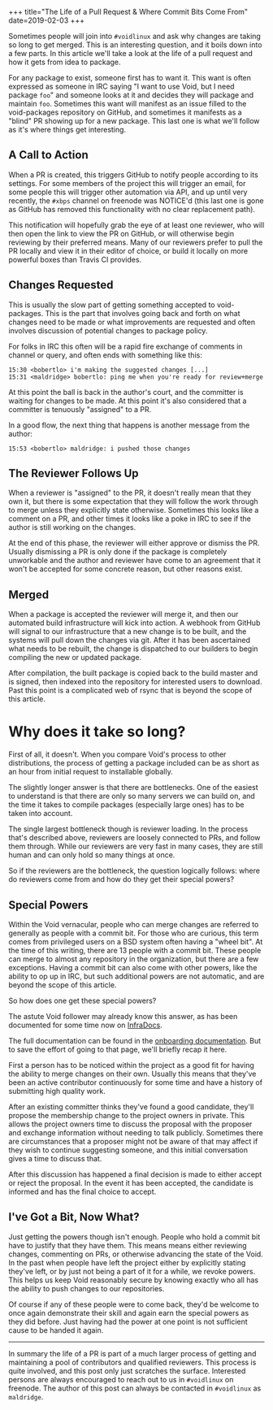 +++
title="The Life of a Pull Request & Where Commit Bits Come From"
date=2019-02-03
+++

Sometimes people will join into `#voidlinux` and ask why changes are
taking so long to get merged.  This is an interesting question, and it
boils down into a few parts.  In this article we'll take a look at the
life of a pull request and how it gets from idea to package.

For any package to exist, someone first has to want it.  This want is
often expressed as someone in IRC saying "I want to use Void, but I
need package `foo`" and someone looks at it and decides they will
package and maintain `foo`.  Sometimes this want will manifest as an
issue filled to the void-packages repository on GitHub, and sometimes
it manifests as a "blind" PR showing up for a new package.  This last
one is what we'll follow as it's where things get interesting.

## A Call to Action

When a PR is created, this triggers GitHub to notify people according
to its settings.  For some members of the project this will trigger an
email, for some people this will trigger other automation via API, and
up until very recently, the `#xbps` channel on freenode was NOTICE'd
(this last one is gone as GitHub has removed this functionality with
no clear replacement path).

This notification will hopefully grab the eye of at least one
reviewer, who will then open the link to view the PR on GitHub, or
will otherwise begin reviewing by their preferred means.  Many of our
reviewers prefer to pull the PR locally and view it in their editor of
choice, or build it locally on more powerful boxes than Travis CI
provides.

## Changes Requested

This is usually the slow part of getting something accepted to
void-packages.  This is the part that involves going back and forth on
what changes need to be made or what improvements are requested and
often involves discussion of potential changes to package policy.

For folks in IRC this often will be a rapid fire exchange of comments
in channel or query, and often ends with something like this:

```
15:30 <bobertlo> i'm making the suggested changes [...]
15:31 <maldridge> bobertlo: ping me when you're ready for review+merge
```

At this point the ball is back in the author's court, and the
committer is waiting for changes to be made.  At this point it's also
considered that a committer is tenuously "assigned" to a PR.

In a good flow, the next thing that happens is another message from
the author:

```
15:53 <bobertlo> maldridge: i pushed those changes
```

## The Reviewer Follows Up

When a reviewer is "assigned" to the PR, it doesn't really mean that
they own it, but there is some expectation that they will follow the
work through to merge unless they explicitly state otherwise.
Sometimes this looks like a comment on a PR, and other times it looks
like a poke in IRC to see if the author is still working on the
changes.

At the end of this phase, the reviewer will either approve or dismiss
the PR.  Usually dismissing a PR is only done if the package is
completely unworkable and the author and reviewer have come to an
agreement that it won't be accepted for some concrete reason, but
other reasons exist.

## Merged

When a package is accepted the reviewer will merge it, and then our
automated build infrastructure will kick into action.  A webhook from
GitHub will signal to our infrastructure that a new change is to be
built, and the systems will pull down the changes via git.  After it
has been ascertained what needs to be rebuilt, the change is
dispatched to our builders to begin compiling the new or updated
package.

After compilation, the built package is copied back to the build
master and is signed, then indexed into the repository for interested
users to download.  Past this point is a complicated web of rsync that
is beyond the scope of this article.

# Why does it take so long?

First of all, it doesn't.  When you compare Void's process to other
distributions, the process of getting a package included can be as
short as an hour from initial request to installable globally.

The slightly longer answer is that there are bottlenecks.  One of the
easiest to understand is that there are only so many servers we can
build on, and the time it takes to compile packages (especially large
ones) has to be taken into account.

The single largest bottleneck though is reviewer loading.  In the
process that's described above, reviewers are loosely connected to
PRs, and follow them through.  While our reviewers are very fast in
many cases, they are still human and can only hold so many things at
once.

So if the reviewers are the bottleneck, the question logically
follows: where do reviewers come from and how do they get their
special powers?

## Special Powers

Within the Void vernacular, people who can merge changes are referred
to generally as people with a commit bit.  For those who are curious,
this term comes from privileged users on a BSD system often having a
"wheel bit".  At the time of this writing, there are 13 people with a
commit bit.  These people can merge to almost any repository in the
organization, but there are a few exceptions.  Having a commit bit can
also come with other powers, like the ability to op up in IRC, but
such additional powers are not automatic, and are beyond the scope of
this article.

So how does one get these special powers?

The astute Void follower may already know this answer, as has been
documented for some time now on
[InfraDocs](https://infradocs.voidlinux.org).

The full documentation can be found in the [onboarding
documentation](https://infradocs.voidlinux.org/org/onboarding.html).
But to save the effort of going to that page, we'll briefly recap it
here.

First a person has to be noticed within the project as a good fit for
having the ability to merge changes on their own.  Usually this means
that they've been an active contributor continuously for some time and
have a history of submitting high quality work.

After an existing committer thinks they've found a good candidate,
they'll propose the membership change to the project owners in
private.  This allows the project owners time to discuss the proposal
with the proposer and exchange information without needing to talk
publicly.  Sometimes there are circumstances that a proposer might not
be aware of that may affect if they wish to continue suggesting
someone, and this initial conversation gives a time to discuss that.

After this discussion has happened a final decision is made to either
accept or reject the proposal.  In the event it has been accepted, the
candidate is informed and has the final choice to accept.

## I've Got a Bit, Now What?

Just getting the powers though isn't enough. People who hold a commit
bit have to justify that they have them.  This means means either
reviewing changes, commenting on PRs, or otherwise advancing the state
of the Void.  In the past when people have left the project either by
explicitly stating they've left, or by just not being a part of it for
a while, we revoke powers.  This helps us keep Void reasonably secure
by knowing exactly who all has the ability to push changes to our
repositories.

Of course if any of these people were to come back, they'd be welcome
to once again demonstrate their skill and again earn the special
powers as they did before.  Just having had the power at one point is
not sufficient cause to be handed it again.

---

In summary the life of a PR is part of a much larger process of
getting and maintaining a pool of contributors and qualified
reviewers.  This process is quite involved, and this post only just
scratches the surface.  Interested persons are always encouraged to
reach out to us in `#voidlinux` on freenode.  The author of this post
can always be contacted in `#voidlinux` as `maldridge`.
